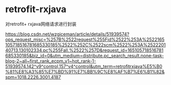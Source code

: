 # retrofit-rxjava
对retrofit+ rxjava网络请求进行封装

https://blog.csdn.net/wzgiceman/article/details/51939574?ops_request_misc=%257B%2522request%255Fid%2522%253A%2522165105718516781685330185%2522%252C%2522scm%2522%253A%252220140713.130102334.pc%255Fall.%2522%257D&request_id=165105718516781685330185&biz_id=0&utm_medium=distribute.pc_search_result.none-task-blog-2~all~first_rank_ecpm_v1~hot_rank-1-51939574.142^v9^control,157^v4^control&utm_term=retrofitrxjava%E5%B0%81%E8%A3%85%E7%BD%91%E7%BB%9C%E8%AF%B7%E6%B1%82&spm=1018.2226.3001.4187



